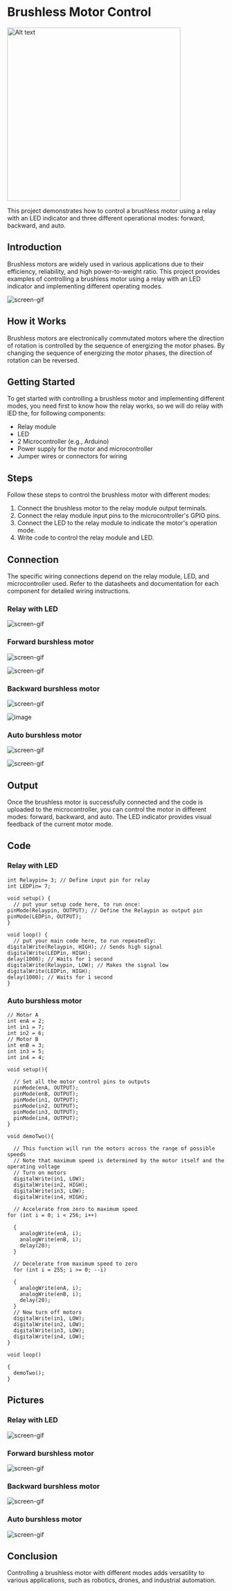 # Brushless Motor Control

<img src="https://github.com/ItsRawanMoha/Brushless_Motor/blob/main/Relay.jpg" alt="Alt text" width="400" height="400">

This project demonstrates how to control a brushless motor using a relay with an LED indicator and three different operational modes: forward, backward, and auto.

## Introduction

Brushless motors are widely used in various applications due to their efficiency, reliability, and high power-to-weight ratio. This project provides examples of controlling a brushless motor using a relay with an LED indicator and implementing different operating modes.

![screen-gif](https://github.com/ItsRawanMoha/Brushless_Motor/blob/main/Picture1.png)

## How it Works

Brushless motors are electronically commutated motors where the direction of rotation is controlled by the sequence of energizing the motor phases. By changing the sequence of energizing the motor phases, the direction of rotation can be reversed.

## Getting Started

To get started with controlling a brushless motor and implementing different modes, you need first to know how the relay works, so we will do relay with lED the, for following components:

- Relay module
- LED
- 2 Microcontroller (e.g., Arduino)
- Power supply for the motor and microcontroller
- Jumper wires or connectors for wiring

## Steps

Follow these steps to control the brushless motor with different modes:

1. Connect the brushless motor to the relay module output terminals.
2. Connect the relay module input pins to the microcontroller's GPIO pins.
3. Connect the LED to the relay module to indicate the motor's operation mode.
4. Write code to control the relay module and LED.

## Connection

The specific wiring connections depend on the relay module, LED, and microcontroller used. Refer to the datasheets and documentation for each component for detailed wiring instructions.

### Relay with LED

![screen-gif](https://github.com/ItsRawanMoha/Brushless_Motor/blob/main/rl.jpeg)

### Forward burshless motor

![screen-gif](https://github.com/ItsRawanMoha/Brushless_Motor/blob/main/fb.png)

![screen-gif](https://github.com/ItsRawanMoha/Brushless_Motor/blob/main/f.jpeg)

### Backward burshless motor

![screen-gif](https://github.com/ItsRawanMoha/Brushless_Motor/blob/main/b.jpeg)

![image](https://github.com/ItsRawanMoha/Brushless_Motor/assets/156599594/d209cbf8-e5ec-451b-b0b5-b8f49695fbb4)


### Auto burshless motor

![screen-gif](https://github.com/ItsRawanMoha/Brushless_Motor/blob/main/a.png)

![screen-gif](https://github.com/ItsRawanMoha/Brushless_Motor/blob/main/auto.jpeg)

## Output

Once the brushless motor is successfully connected and the code is uploaded to the microcontroller, you can control the motor in different modes: forward, backward, and auto. The LED indicator provides visual feedback of the current motor mode.

## Code

### Relay with LED

```
int Relaypin= 3; // Define input pin for relay
int LEDPin= 7;

void setup() {
  // put your setup code here, to run once:
pinMode(Relaypin, OUTPUT); // Define the Relaypin as output pin
pinMode(LEDPin, OUTPUT);
}

void loop() {
  // put your main code here, to run repeatedly:
digitalWrite(Relaypin, HIGH); // Sends high signal 
digitalWrite(LEDPin, HIGH);
delay(1000); // Waits for 1 second
digitalWrite(Relaypin, LOW); // Makes the signal low
digitalWrite(LEDPin, HIGH);
delay(1000); // Waits for 1 second
}
```

### Auto burshless motor

```
// Motor A
int enA = 2;
int in1 = 7;
int in2 = 6;
// Motor B
int enB = 3;
int in3 = 5;
int in4 = 4;

void setup(){

  // Set all the motor control pins to outputs
  pinMode(enA, OUTPUT);
  pinMode(enB, OUTPUT);
  pinMode(in1, OUTPUT);
  pinMode(in2, OUTPUT);
  pinMode(in3, OUTPUT);
  pinMode(in4, OUTPUT);
}

void demoTwo(){

  // This function will run the motors across the range of possible speeds
  // Note that maximum speed is determined by the motor itself and the operating voltage
  // Turn on motors
  digitalWrite(in1, LOW);
  digitalWrite(in2, HIGH);  
  digitalWrite(in3, LOW);
  digitalWrite(in4, HIGH); 

  // Accelerate from zero to maximum speed
for (int i = 0; i < 256; i++)

  {
    analogWrite(enA, i);
    analogWrite(enB, i);
    delay(20);
  } 

  // Decelerate from maximum speed to zero
  for (int i = 255; i >= 0; --i)

  {
    analogWrite(enA, i);
    analogWrite(enB, i);
    delay(20);
  } 
  // Now turn off motors
  digitalWrite(in1, LOW);
  digitalWrite(in2, LOW);  
  digitalWrite(in3, LOW);
  digitalWrite(in4, LOW);  
}

void loop()

{
  demoTwo();
}
```

## Pictures

### Relay with LED

![screen-gif](https://github.com/ItsRawanMoha/Brushless_Motor/blob/main/rl.gif)

### Forward burshless motor

![screen-gif](https://github.com/ItsRawanMoha/Brushless_Motor/blob/main/f.gif)

### Backward burshless motor

![screen-gif](https://github.com/ItsRawanMoha/Brushless_Motor/blob/main/b.gif)

### Auto burshless motor

![screen-gif](https://github.com/ItsRawanMoha/Brushless_Motor/blob/main/a.gif)

## Conclusion

Controlling a brushless motor with different modes adds versatility to various applications, such as robotics, drones, and industrial automation. 
